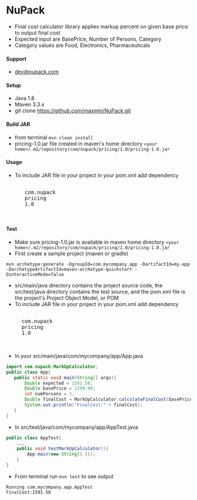 # NuPack
- Final cost calculator library applies markup percent on given base price to output final cost
- Expected input are BasePrice, Number of Persons, Category
- Category values are Food, Electronics, Pharmaceuticals

#### Support
- dev@nupack.com

#### Setup

 - Java 1.8
 - Maven 3.3.x
 - git clone https://github.com/maxmjn/NuPack.git

#### Build JAR
 - from terminal ```mvn clean install```
 - pricing-1.0.jar file created in maven's home directory
 ```<your home>/.m2/repository/com/nupack/pricing/1.0/pricing-1.0.jar```

#### Usage
 - To include JAR file in your project in your pom.xml add dependency
  <pre>
  <dependency>
      <groupId>com.nupack</groupId>
      <artifactId>pricing</artifactId>
      <version>1.0</version>
  </dependency>
  </pre>

#### Test
 - Make sure pricing-1.0.jar is available in maven home directory
  ```<your home>/.m2/repository/com/nupack/pricing/1.0/pricing-1.0.jar```
 - First create a sample project (maven or gradle)
  ```
  mvn archetype:generate -DgroupId=com.mycompany.app -DartifactId=my-app -DarchetypeArtifactId=maven-archetype-quickstart -DinteractiveMode=false
  ```
 - src/main/java directory contains the project source code, the src/test/java directory contains the test source, and the pom.xml file is the project's Project Object Model, or POM 
 - To include JAR file in your project in your pom.xml add dependency
 <pre>
 <dependency>
     <groupId>com.nupack</groupId>
     <artifactId>pricing</artifactId>
     <version>1.0</version>
 </dependency>
 </pre>
 - In your src/main/java/com/mycompany/app/App.java
 ```Java
import com.nupack.MarkUpCalculator;
public class App{
    public static void main(String[] args){
        Double expected = 1591.58;
        Double basePrice = 1299.99;
        int numPersons = 3;
        Double finalCost = MarkUpCalculator.calculateFinalCost(basePrice, numPersons, "food" );
        System.out.println("FinalCost:" + finalCost);
    }
}
```
- In src/test/java/com/mycompany/app/AppTest.java
```Java
public class AppTest{
    ...
    public void testMarkUpCalculator(){
        App.main(new String[] {});
    }
}
```
- From terminal run ```mvn test``` to see output 
```
Running com.mycompany.app.AppTest
FinalCost:1591.58
```
